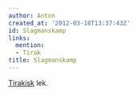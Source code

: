 ```yaml
---
author: Anton
created_at: '2012-03-18T13:37:43Z'
id: Slagmanskamp
links:
  mention:
  - Tirak
title: Slagmanskamp
---
```


[Tirakisk] lek.

  [Tirakisk]: Tirak
